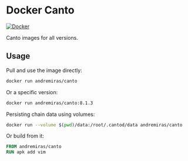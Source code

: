 # Docker Canto

[![Docker](https://github.com/AndreMiras/docker-canto/actions/workflows/build.yml/badge.svg)](https://github.com/AndreMiras/docker-canto/actions/workflows/build.yml)

Canto images for all versions.

## Usage

Pull and use the image directly:

```sh
docker run andremiras/canto
```

Or a specific version:

```sh
docker run andremiras/canto:8.1.3
```

Persisting chain data using volumes:

```sh
docker run --volume $(pwd)/data:/root/.cantod/data andremiras/canto
```

Or build from it:

```dockerfile
FROM andremiras/canto
RUN apk add vim
```
